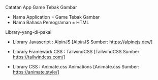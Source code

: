 Catatan App Game Tebak Gambar
- Nama Application = Game Tebak Gambar 
- Nama Bahasa Pemograman  = HTML

Library-yang-di-pakai 
- Library Javascript : AlpinJS
  [AlpinJS Sumber: https://alpinejs.dev/]

- Library Framework CSS : TailwindCSS
  [TailwindCSS Sumber: https://tailwindcss.com/]
  
- Library CSS : Animate.css Animations
  [Animate.css Sumber: https://animate.style/]
  
